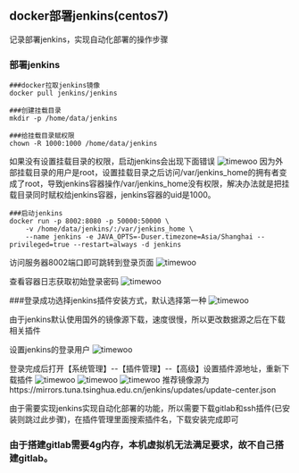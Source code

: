 ## docker部署jenkins(centos7)
记录部署jenkins，实现自动化部署的操作步骤

### 部署jenkins
```
###docker拉取jenkins镜像
docker pull jenkins/jenkins

###创建挂载目录
mkdir -p /home/data/jenkins

###给挂载目录赋权限
chown -R 1000:1000 /home/data/jenkins
```
如果没有设置挂载目录的权限，启动jenkins会出现下面错误
![timewoo](https://timewoo.github.io/images/jenkins1.png)
因为外部挂载目录的用户是root，设置挂载目录之后访问/var/jenkins_home的拥有者变成了root，导致jenkins容器操作/var/jenkins_home没有权限，解决办法就是把挂载目录同时赋权给jenkins容器，jenkins容器的uid是1000。

```
###启动jenkins
docker run -p 8002:8080 -p 50000:50000 \
	-v /home/data/jenkins/:/var/jenkins_home \
	--name jenkins -e JAVA_OPTS=-Duser.timezone=Asia/Shanghai --privileged=true --restart=always -d jenkins
```

访问服务器8002端口即可跳转到登录页面
![timewoo](https://timewoo.github.io/images/jenkins2.png)

查看容器日志获取初始登录密码
![timewoo](https://timewoo.github.io/images/jenkins3.png)

###登录成功选择jenkins插件安装方式，默认选择第一种
![timewoo](https://timewoo.github.io/images/jenkins4.png)

由于jenkins默认使用国外的镜像源下载，速度很慢，所以更改数据源之后在下载相关插件

设置jenkins的登录用户
![timewoo](https://timewoo.github.io/images/jenkins5.png)

登录完成后打开【系统管理】--【插件管理】--【高级】设置插件源地址，重新下载插件
![timewoo](https://timewoo.github.io/images/jenkins6.png)
![timewoo](https://timewoo.github.io/images/jenkins7.png)
![timewoo](https://timewoo.github.io/images/jenkins8.png)
推荐镜像源为https://mirrors.tuna.tsinghua.edu.cn/jenkins/updates/update-center.json

由于需要实现jenkins实现自动化部署的功能，所以需要下载gitlab和ssh插件(已安装则跳过此步骤)，在插件管理里面搜索插件名，下载安装完成即可

### 由于搭建gitlab需要4g内存，本机虚拟机无法满足要求，故不自己搭建gitlab。